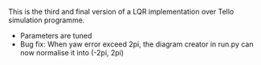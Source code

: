 This is the third and final version of a LQR implementation over Tello simulation programme.

* Parameters are tuned
* Bug fix: When yaw error exceed 2pi, the diagram creator in run.py can now normalise it into (-2pi, 2pi)
